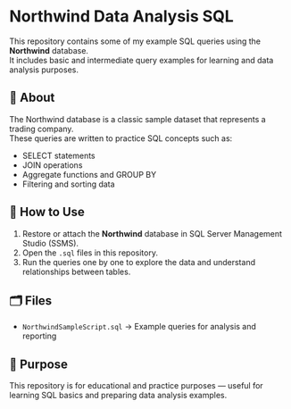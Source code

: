 # Northwind Data Analysis SQL

This repository contains some of my example SQL queries using the **Northwind** database.  
It includes basic and intermediate query examples for learning and data analysis purposes.

## 📘 About
The Northwind database is a classic sample dataset that represents a trading company.  
These queries are written to practice SQL concepts such as:
- SELECT statements  
- JOIN operations  
- Aggregate functions and GROUP BY 
- Filtering and sorting data  

## 🧩 How to Use
1. Restore or attach the **Northwind** database in SQL Server Management Studio (SSMS).  
2. Open the `.sql` files in this repository.  
3. Run the queries one by one to explore the data and understand relationships between tables.

## 🗂️ Files
- `NorthwindSampleScript.sql` → Example queries for analysis and reporting  

## 🧠 Purpose
This repository is for educational and practice purposes — useful for learning SQL basics and preparing data analysis examples.
